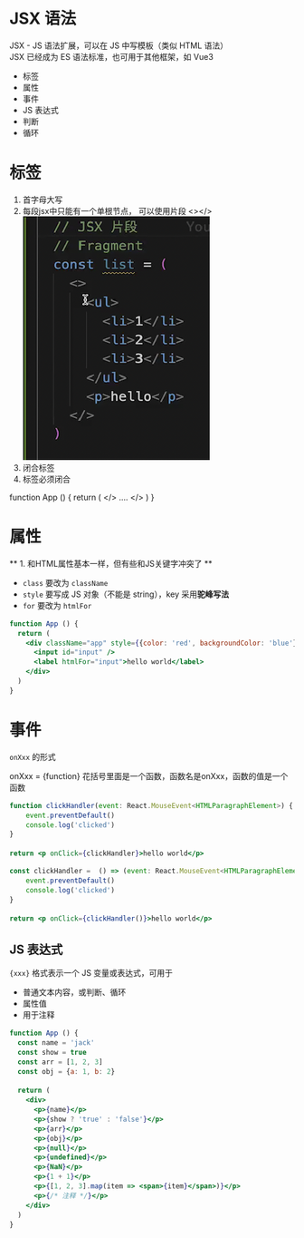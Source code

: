 # JSX 语法

JSX - JS 语法扩展，可以在 JS 中写模板（类似 HTML 语法）<br>
JSX 已经成为 ES 语法标准，也可用于其他框架，如 Vue3

- 标签
- 属性
- 事件
- JS 表达式
- 判断
- 循环

# 标签
1. 首字母大写
2. 每段jsx中只能有一个单根节点， 可以使用片段  <></>
![Alt text](image.png)
3. 闭合标签
4. 标签必须闭合

function App () {
  return (
    </>
      ....
    </>
  )
}

# 属性
** 1. 和HTML属性基本一样，但有些和JS关键字冲突了 **

- `class` 要改为 `className`
- `style` 要写成 JS 对象（不能是 string），key 采用**驼峰写法**
- `for` 要改为 `htmlFor`
 
```jsx
function App () {
  return (
    <div className="app" style={{color: 'red', backgroundColor: 'blue'}}>
      <input id="input" />
      <label htmlFor="input">hello world</label>
    </div>
  )
}
```

# 事件
`onXxx` 的形式 

onXxx = {function}
花括号里面是一个函数，函数名是onXxx，函数的值是一个函数

```jsx
function clickHandler(event: React.MouseEvent<HTMLParagraphElement>) {
    event.preventDefault()
    console.log('clicked')
}

return <p onClick={clickHandler}>hello world</p>
```
```jsx
const clickHandler =  () => (event: React.MouseEvent<HTMLParagraphElement>) {
    event.preventDefault()
    console.log('clicked')
}

return <p onClick={clickHandler()}>hello world</p>
```



## JS 表达式

`{xxx}` 格式表示一个 JS 变量或表达式，可用于

- 普通文本内容，或判断、循环
- 属性值
- 用于注释

```jsx
function App () {
  const name = 'jack'
  const show = true
  const arr = [1, 2, 3]
  const obj = {a: 1, b: 2}

  return (
    <div>
      <p>{name}</p>
      <p>{show ? 'true' : 'false'}</p>
      <p>{arr}</p>
      <p>{obj}</p>
      <p>{null}</p>
      <p>{undefined}</p>
      <p>{NaN}</p>
      <p>{1 + 1}</p>
      <p>{[1, 2, 3].map(item => <span>{item}</span>)}</p>
      <p>{/* 注释 */}</p>
    </div>
  )
}
```
```
